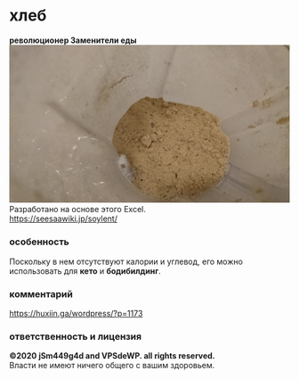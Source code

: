 # хлеб
**революционер Заменители еды**  
![1](https://github.com/jSm449g4d/hleb/blob/master/assets/sample.jpg)
Разработано на основе этого Excel.  
https://seesaawiki.jp/soylent/  
### особенность
Поскольку в нем отсутствуют калории и углевод, его можно использовать для **кето** и **бодибилдинг**.  
### комментарий
https://huxiin.ga/wordpress/?p=1173  
### ответственность и лицензия
**©2020 jSm449g4d and VPSdeWP. all rights reserved.**  
Власти не имеют ничего общего с вашим здоровьем.  
